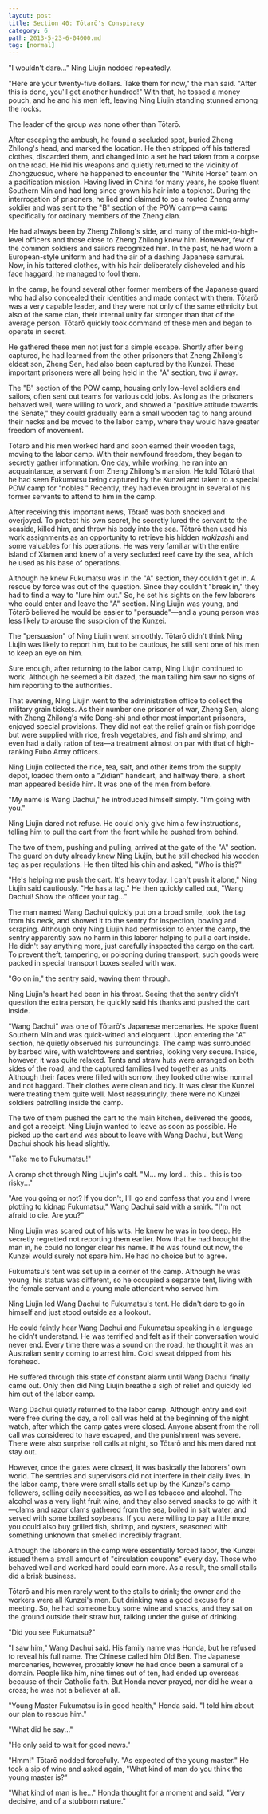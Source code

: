 ```yaml
---
layout: post
title: Section 40: Tōtarō's Conspiracy
category: 6
path: 2013-5-23-6-04000.md
tag: [normal]
---
```


"I wouldn't dare..." Ning Liujin nodded repeatedly.

"Here are your twenty-five dollars. Take them for now," the man said. "After this is done, you'll get another hundred!" With that, he tossed a money pouch, and he and his men left, leaving Ning Liujin standing stunned among the rocks.

The leader of the group was none other than Tōtarō.

After escaping the ambush, he found a secluded spot, buried Zheng Zhilong's head, and marked the location. He then stripped off his tattered clothes, discarded them, and changed into a set he had taken from a corpse on the road. He hid his weapons and quietly returned to the vicinity of Zhongzuosuo, where he happened to encounter the "White Horse" team on a pacification mission. Having lived in China for many years, he spoke fluent Southern Min and had long since grown his hair into a topknot. During the interrogation of prisoners, he lied and claimed to be a routed Zheng army soldier and was sent to the "B" section of the POW camp—a camp specifically for ordinary members of the Zheng clan.

He had always been by Zheng Zhilong's side, and many of the mid-to-high-level officers and those close to Zheng Zhilong knew him. However, few of the common soldiers and sailors recognized him. In the past, he had worn a European-style uniform and had the air of a dashing Japanese samurai. Now, in his tattered clothes, with his hair deliberately disheveled and his face haggard, he managed to fool them.

In the camp, he found several other former members of the Japanese guard who had also concealed their identities and made contact with them. Tōtarō was a very capable leader, and they were not only of the same ethnicity but also of the same clan, their internal unity far stronger than that of the average person. Tōtarō quickly took command of these men and began to operate in secret.

He gathered these men not just for a simple escape. Shortly after being captured, he had learned from the other prisoners that Zheng Zhilong's eldest son, Zheng Sen, had also been captured by the Kunzei. These important prisoners were all being held in the "A" section, two *li* away.

The "B" section of the POW camp, housing only low-level soldiers and sailors, often sent out teams for various odd jobs. As long as the prisoners behaved well, were willing to work, and showed a "positive attitude towards the Senate," they could gradually earn a small wooden tag to hang around their necks and be moved to the labor camp, where they would have greater freedom of movement.

Tōtarō and his men worked hard and soon earned their wooden tags, moving to the labor camp. With their newfound freedom, they began to secretly gather information. One day, while working, he ran into an acquaintance, a servant from Zheng Zhilong's mansion. He told Tōtarō that he had seen Fukumatsu being captured by the Kunzei and taken to a special POW camp for "nobles." Recently, they had even brought in several of his former servants to attend to him in the camp.

After receiving this important news, Tōtarō was both shocked and overjoyed. To protect his own secret, he secretly lured the servant to the seaside, killed him, and threw his body into the sea. Tōtarō then used his work assignments as an opportunity to retrieve his hidden *wakizashi* and some valuables for his operations. He was very familiar with the entire island of Xiamen and knew of a very secluded reef cave by the sea, which he used as his base of operations.

Although he knew Fukumatsu was in the "A" section, they couldn't get in. A rescue by force was out of the question. Since they couldn't "break in," they had to find a way to "lure him out." So, he set his sights on the few laborers who could enter and leave the "A" section. Ning Liujin was young, and Tōtarō believed he would be easier to "persuade"—and a young person was less likely to arouse the suspicion of the Kunzei.

The "persuasion" of Ning Liujin went smoothly. Tōtarō didn't think Ning Liujin was likely to report him, but to be cautious, he still sent one of his men to keep an eye on him.

Sure enough, after returning to the labor camp, Ning Liujin continued to work. Although he seemed a bit dazed, the man tailing him saw no signs of him reporting to the authorities.

That evening, Ning Liujin went to the administration office to collect the military grain tickets. As their number one prisoner of war, Zheng Sen, along with Zheng Zhilong's wife Dong-shi and other most important prisoners, enjoyed special provisions. They did not eat the relief grain or fish porridge but were supplied with rice, fresh vegetables, and fish and shrimp, and even had a daily ration of tea—a treatment almost on par with that of high-ranking Fubo Army officers.

Ning Liujin collected the rice, tea, salt, and other items from the supply depot, loaded them onto a "Zidian" handcart, and halfway there, a short man appeared beside him. It was one of the men from before.

"My name is Wang Dachui," he introduced himself simply. "I'm going with you."

Ning Liujin dared not refuse. He could only give him a few instructions, telling him to pull the cart from the front while he pushed from behind.

The two of them, pushing and pulling, arrived at the gate of the "A" section. The guard on duty already knew Ning Liujin, but he still checked his wooden tag as per regulations. He then tilted his chin and asked, "Who is this?"

"He's helping me push the cart. It's heavy today, I can't push it alone," Ning Liujin said cautiously. "He has a tag." He then quickly called out, "Wang Dachui! Show the officer your tag..."

The man named Wang Dachui quickly put on a broad smile, took the tag from his neck, and showed it to the sentry for inspection, bowing and scraping. Although only Ning Liujin had permission to enter the camp, the sentry apparently saw no harm in this laborer helping to pull a cart inside. He didn't say anything more, just carefully inspected the cargo on the cart. To prevent theft, tampering, or poisoning during transport, such goods were packed in special transport boxes sealed with wax.

"Go on in," the sentry said, waving them through.

Ning Liujin's heart had been in his throat. Seeing that the sentry didn't question the extra person, he quickly said his thanks and pushed the cart inside.

"Wang Dachui" was one of Tōtarō's Japanese mercenaries. He spoke fluent Southern Min and was quick-witted and eloquent. Upon entering the "A" section, he quietly observed his surroundings. The camp was surrounded by barbed wire, with watchtowers and sentries, looking very secure. Inside, however, it was quite relaxed. Tents and straw huts were arranged on both sides of the road, and the captured families lived together as units. Although their faces were filled with sorrow, they looked otherwise normal and not haggard. Their clothes were clean and tidy. It was clear the Kunzei were treating them quite well. Most reassuringly, there were no Kunzei soldiers patrolling inside the camp.

The two of them pushed the cart to the main kitchen, delivered the goods, and got a receipt. Ning Liujin wanted to leave as soon as possible. He picked up the cart and was about to leave with Wang Dachui, but Wang Dachui shook his head slightly.

"Take me to Fukumatsu!"

A cramp shot through Ning Liujin's calf. "M... my lord... this... this is too risky..."

"Are you going or not? If you don't, I'll go and confess that you and I were plotting to kidnap Fukumatsu," Wang Dachui said with a smirk. "I'm not afraid to die. Are you?"

Ning Liujin was scared out of his wits. He knew he was in too deep. He secretly regretted not reporting them earlier. Now that he had brought the man in, he could no longer clear his name. If he was found out now, the Kunzei would surely not spare him. He had no choice but to agree.

Fukumatsu's tent was set up in a corner of the camp. Although he was young, his status was different, so he occupied a separate tent, living with the female servant and a young male attendant who served him.

Ning Liujin led Wang Dachui to Fukumatsu's tent. He didn't dare to go in himself and just stood outside as a lookout.

He could faintly hear Wang Dachui and Fukumatsu speaking in a language he didn't understand. He was terrified and felt as if their conversation would never end. Every time there was a sound on the road, he thought it was an Australian sentry coming to arrest him. Cold sweat dripped from his forehead.

He suffered through this state of constant alarm until Wang Dachui finally came out. Only then did Ning Liujin breathe a sigh of relief and quickly led him out of the labor camp.

Wang Dachui quietly returned to the labor camp. Although entry and exit were free during the day, a roll call was held at the beginning of the night watch, after which the camp gates were closed. Anyone absent from the roll call was considered to have escaped, and the punishment was severe. There were also surprise roll calls at night, so Tōtarō and his men dared not stay out.

However, once the gates were closed, it was basically the laborers' own world. The sentries and supervisors did not interfere in their daily lives. In the labor camp, there were small stalls set up by the Kunzei's camp followers, selling daily necessities, as well as tobacco and alcohol. The alcohol was a very light fruit wine, and they also served snacks to go with it—clams and razor clams gathered from the sea, boiled in salt water, and served with some boiled soybeans. If you were willing to pay a little more, you could also buy grilled fish, shrimp, and oysters, seasoned with something unknown that smelled incredibly fragrant.

Although the laborers in the camp were essentially forced labor, the Kunzei issued them a small amount of "circulation coupons" every day. Those who behaved well and worked hard could earn more. As a result, the small stalls did a brisk business.

Tōtarō and his men rarely went to the stalls to drink; the owner and the workers were all Kunzei's men. But drinking was a good excuse for a meeting. So, he had someone buy some wine and snacks, and they sat on the ground outside their straw hut, talking under the guise of drinking.

"Did you see Fukumatsu?"

"I saw him," Wang Dachui said. His family name was Honda, but he refused to reveal his full name. The Chinese called him Old Ben. The Japanese mercenaries, however, probably knew he had once been a samurai of a domain. People like him, nine times out of ten, had ended up overseas because of their Catholic faith. But Honda never prayed, nor did he wear a cross; he was not a believer at all.

"Young Master Fukumatsu is in good health," Honda said. "I told him about our plan to rescue him."

"What did he say..."

"He only said to wait for good news."

"Hmm!" Tōtarō nodded forcefully. "As expected of the young master." He took a sip of wine and asked again, "What kind of man do you think the young master is?"

"What kind of man is he..." Honda thought for a moment and said, "Very decisive, and of a stubborn nature."